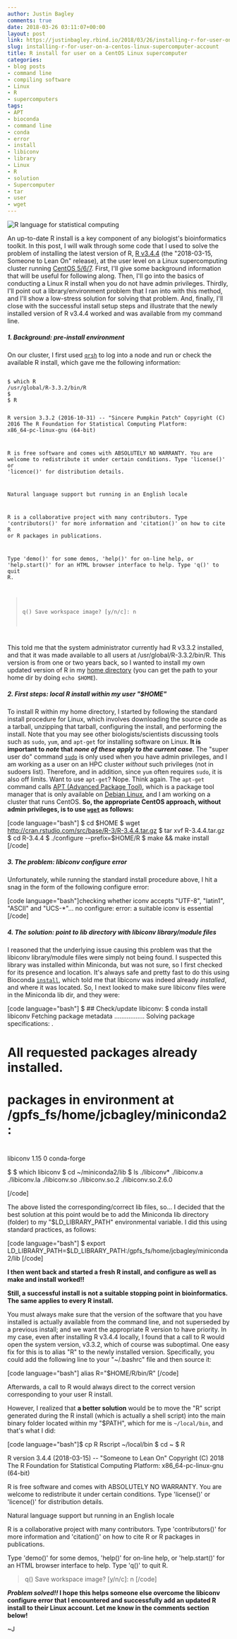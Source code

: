 ```yaml
---
author: Justin Bagley
comments: true
date: 2018-03-26 03:11:07+00:00
layout: post
link: https://justinbagley.rbind.io/2018/03/26/installing-r-for-user-on-a-centos-linux-supercomputer-account/
slug: installing-r-for-user-on-a-centos-linux-supercomputer-account
title: R install for user on a CentOS Linux supercomputer
categories:
- blog posts
- command line
- compiling software
- Linux
- R
- supercomputers
tags:
- APT
- bioconda
- command line
- conda
- error
- install
- libiconv
- library
- Linux
- R
- solution
- Supercomputer
- tar
- user
- wget
---
```


![R language for statistical computing](/images/R-logo-image.png)

An up-to-date R install is a key component of any biologist's bioinformatics toolkit. In this post, I will walk through some code that I used to solve the problem of installing the latest version of R, [R v3.4.4](https://cran.r-project.org) (the "2018-03-15, Someone to Lean On" release), at the user level on a Linux supercomputing cluster running [CentOS 5/6/7](https://www.centos.org). First, I'll give some background information that will be useful for following along. Then, I'll go into the basics of conducting a Linux R install when you do not have admin privileges. Thirdly, I'll point out a library/environment problem that I ran into with this method, and I'll show a low-stress solution for solving that problem. And, finally, I'll close with the successful install setup steps and illustrate that the newly installed version of R v3.4.4 worked and was available from my command line.



##### 1. Background: pre-install environment

On our cluster, I first used [`qrsh`](http://gridscheduler.sourceforge.net/howto/basic_usage.html) to log into a node and run or check the available R install, which gave me the following information:

<code>
$ which R
/usr/global/R-3.3.2/bin/R
$
$ R

R version 3.3.2 (2016-10-31) -- "Sincere Pumpkin Patch"
Copyright (C) 2016 The R Foundation for Statistical Computing
Platform: x86_64-pc-linux-gnu (64-bit)

R is free software and comes with ABSOLUTELY NO WARRANTY.
You are welcome to redistribute it under certain conditions.
Type 'license()' or 'licence()' for distribution details.

  Natural language support but running in an English locale

R is a collaborative project with many contributors.
Type 'contributors()' for more information and
'citation()' on how to cite R or R packages in publications.

Type 'demo()' for some demos, 'help()' for on-line help, or
'help.start()' for an HTML browser interface to help.
Type 'q()' to quit R.

> q()
Save workspace image? [y/n/c]: n
</code>

This told me that the system administrator currently had R v3.3.2 installed, and that it was made available to all users at /usr/global/R-3.3.2/bin/R. This version is from one or two years back, so I wanted to install my own updated version of R in my [home directory](http://www.linfo.org/home_directory.html) (you can get the path to your home dir by doing `echo $HOME`). 



##### 2. First steps: local R install within my user "$HOME"

To install R within my home directory, I started by following the standard install procedure for Linux, which involves downloading the source code as a tarball, unzipping that tarball, configuring the install, and performing the install. Note that you may see other biologists/scientists discussing tools such as `sudo`, `yum`, and `apt-get` for installing software on Linux. **It is important to _note_ that _none of these apply to the current case_**. The "super user do" command [`sudo`](https://linuxacademy.com/blog/linux/linux-commands-for-beginners-sudo/) is only used when you have admin privileges, and I am working as a user on an HPC cluster _without_ such privileges (not in sudoers list). Therefore, and in addition, since `yum` often requires `sudo`, it is also off limits. Want to use `apt-get`? Nope. Think again. The `apt-get` command calls [APT (Advanced Package Tool)](https://wiki.debian.org/Apt), which is a package tool manager that is only available on [Debian Linux](https://www.debian.org), and I am working on a cluster that runs CentOS. **So, the appropriate CentOS approach, without admin privileges, is to use [`wget`](https://www.gnu.org/software/wget/) as follows:**

[code language="bash"]
$ cd $HOME
$ wget http://cran.rstudio.com/src/base/R-3/R-3.4.4.tar.gz
$ tar xvf R-3.4.4.tar.gz
$ cd R-3.4.4
$ ./configure --prefix=$HOME/R
$ make && make install
[/code]



##### 3. The problem: libiconv configure error

Unfortunately, while running the standard install procedure above, I hit a snag in the form of the following configure error:

[code language="bash"]checking whether iconv accepts "UTF-8", "latin1", "ASCII" and "UCS-*"... no
     configure: error: a suitable iconv is essential
[/code]



##### 4. The solution: point to lib directory with libiconv library/module files

I reasoned that the underlying issue causing this problem was that the libiconv library/module files were simply not being found. I suspected this library was installed within Miniconda, but was not sure, so I first checked for its presence and location. It's always safe and pretty fast to do this using Bioconda [`install`](https://bioconda.github.io), which told me that libiconv was indeed already _installed_, and where it was located. So, I next looked to make sure libiconv files were in the Miniconda lib dir, and they were:

[code language="bash"]
$ ## Check/update libiconv:
$ conda install libiconv
Fetching package metadata .................
Solving package specifications: .

# All requested packages already installed.
# packages in environment at /gpfs_fs/home/jcbagley/miniconda2:
#
libiconv                  1.15                          0    conda-forge

$
$ which libiconv
$ cd ~/miniconda2/lib
$ ls ./libiconv*
./libiconv.a  ./libiconv.la  ./libiconv.so  ./libiconv.so.2  ./libiconv.so.2.6.0

[/code]

The above listed the corresponding/correct lib files, so... I decided that the best solution at this point would be to add the Miniconda lib directory (folder) to my "$LD_LIBRARY_PATH" environmental variable. I did this using standard practices, as follows:

[code language="bash"]
$ export LD_LIBRARY_PATH=$LD_LIBRARY_PATH:/gpfs_fs/home/jcbagley/miniconda2/lib
[/code]



**I then went back and started a fresh R install, and configure as well as make and install worked!!**


**Still, a successful install is not a suitable stopping point in bioinformatics. The same applies to every R install.**

You must always make sure that the version of the software that you have installed is actually available from the command line, and not superseded by a previous install; and we want the appropriate R version to have priority. In my case, even after installing R v3.4.4 locally, I found that a call to R would open the system version, v3.3.2, which of course was suboptimal. One easy fix for this is to alias "R" to the newly installed version. Specifically, you could add the following line to your "~/.bashrc" file and then source it:

[code language="bash"]
alias R="$HOME/R/bin/R"
[/code]

Afterwards, a call to R would always direct to the correct version corresponding to your user R install.

However, I realized that **a better solution** would be to move the "R" script generated during the R install (which is actually a shell script) into the main binary folder located within my "$PATH", which for me is `~/local/bin`, and that's what I did: 

[code language="bash"]$ cp R Rscript ~/local/bin
$ cd ~
$ R

R version 3.4.4 (2018-03-15) -- "Someone to Lean On"
Copyright (C) 2018 The R Foundation for Statistical Computing
Platform: x86_64-pc-linux-gnu (64-bit)

R is free software and comes with ABSOLUTELY NO WARRANTY.
You are welcome to redistribute it under certain conditions.
Type 'license()' or 'licence()' for distribution details.

  Natural language support but running in an English locale

R is a collaborative project with many contributors.
Type 'contributors()' for more information and
'citation()' on how to cite R or R packages in publications.

Type 'demo()' for some demos, 'help()' for on-line help, or
'help.start()' for an HTML browser interface to help.
Type 'q()' to quit R.

> q()
Save workspace image? [y/n/c]: n
[/code]



**_Problem solved!!_ I hope this helps someone else overcome the libiconv configure error that I encountered and successfully add an updated R install to their Linux account. Let me know in the comments section below!**

~J
